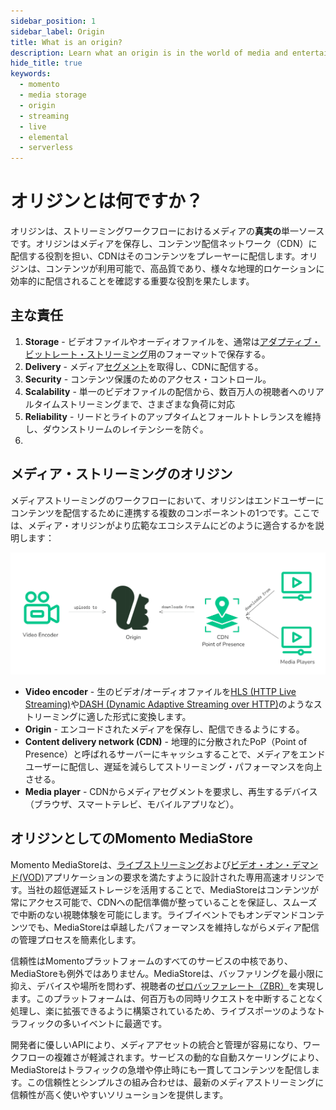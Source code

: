 ```yaml
---
sidebar_position: 1
sidebar_label: Origin
title: What is an origin?
description: Learn what an origin is in the world of media and entertainment.
hide_title: true
keywords:
  - momento
  - media storage
  - origin
  - streaming
  - live
  - elemental
  - serverless
---
```


# オリジンとは何ですか？

オリジンは、ストリーミングワークフローにおけるメディアの**真実の**単一ソースです。オリジンはメディアを保存し、コンテンツ配信ネットワーク（CDN）に配信する役割を担い、CDNはそのコンテンツをプレーヤーに配信します。オリジンは、コンテンツが利用可能で、高品質であり、様々な地理的ロケーションに効率的に配信されることを確認する重要な役割を果たします。

## 主な責任

1. **Storage** - ビデオファイルやオーディオファイルを、通常は[アダプティブ・ビットレート・ストリーミング](/media-storage/performance/adaptive-bitrates/how-it-works)用のフォーマットで保存する。
2. **Delivery** - メディア[セグメント](/media-storage/core-concepts/segments)を取得し、CDNに配信する。
3. **Security** - コンテンツ保護のためのアクセス・コントロール。
4. **Scalability** - 単一のビデオファイルの配信から、数百万人の視聴者へのリアルタイムストリーミングまで、さまざまな負荷に対応
5. **Reliability** - リードとライトのアップタイムとフォールトトレランスを維持し、ダウンストリームのレイテンシーを防ぐ。
6.
## メディア・ストリーミングのオリジン

メディアストリーミングのワークフローにおいて、オリジンはエンドユーザーにコンテンツを配信するために連携する複数のコンポーネントの1つです。ここでは、メディア・オリジンがより広範なエコシステムにどのように適合するかを説明します：

![Diagram: Media streaming components](../images/streaming-components.png)

* **Video encoder** - 生のビデオ/オーディオファイルを[HLS (HTTP Live Streaming)](/media-storage/performance/adaptive-bitrates/hls)や[DASH (Dynamic Adaptive Streaming over HTTP)](/media-storage/performance/adaptive-bitrates/dash)のようなストリーミングに適した形式に変換します。
* **Origin** - エンコードされたメディアを保存し、配信できるようにする。
* **Content delivery network (CDN)** - 地理的に分散されたPoP（Point of Presence）と呼ばれるサーバーにキャッシュすることで、メディアをエンドユーザーに配信し、遅延を減らしてストリーミング・パフォーマンスを向上させる。
* **Media player** - CDNからメディアセグメントを要求し、再生するデバイス（ブラウザ、スマートテレビ、モバイルアプリなど）。

## オリジンとしてのMomento MediaStore

Momento MediaStoreは、[ライブストリーミング](/media-storage/streaming/live-streaming/how-it-works)および[ビデオ・オン・デマンド(VOD)](/media-storage/streaming/video-on-demand/media-storage)アプリケーションの要求を満たすように設計された専用高速オリジンです。当社の超低遅延ストレージを活用することで、MediaStoreはコンテンツが常にアクセス可能で、CDNへの配信準備が整っていることを保証し、スムーズで中断のない視聴体験を可能にします。ライブイベントでもオンデマンドコンテンツでも、MediaStoreは卓越したパフォーマンスを維持しながらメディア配信の管理プロセスを簡素化します。

信頼性はMomentoプラットフォームのすべてのサービスの中核であり、MediaStoreも例外ではありません。MediaStoreは、バッファリングを最小限に抑え、デバイスや場所を問わず、視聴者の[ゼロバッファレート（ZBR）](/media-storage/core-concepts/zero-buffer-rate)を実現します。このプラットフォームは、何百万もの同時リクエストを中断することなく処理し、楽に拡張できるように構築されているため、ライブスポーツのようなトラフィックの多いイベントに最適です。

開発者に優しいAPIにより、メディアアセットの統合と管理が容易になり、ワークフローの複雑さが軽減されます。サービスの動的な自動スケーリングにより、MediaStoreはトラフィックの急増や停止時にも一貫してコンテンツを配信します。この信頼性とシンプルさの組み合わせは、最新のメディアストリーミングに信頼性が高く使いやすいソリューションを提供します。
